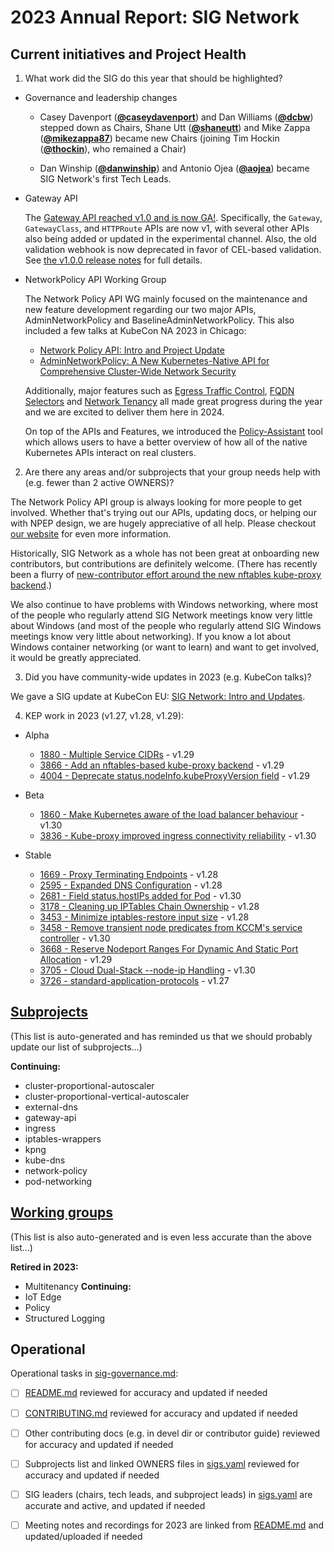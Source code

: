 # 2023 Annual Report: SIG Network

## Current initiatives and Project Health

1. What work did the SIG do this year that should be highlighted?

  - Governance and leadership changes

    - Casey Davenport (**[@caseydavenport](https://github.com/caseydavenport)**)
      and Dan Williams (**[@dcbw](https://github.com/dcbw)**) stepped
      down as Chairs, Shane Utt (**[@shaneutt](https://github.com/shaneutt)**) and
      Mike Zappa (**[@mikezappa87](https://github.com/mikezappa87)**) became new
      Chairs (joining Tim Hockin (**[@thockin](https://github.com/thockin)**), who
      remained a Chair)

    - Dan Winship (**[@danwinship](https://github.com/danwinship)**) and
      Antonio Ojea (**[@aojea](https://github.com/aojea)**) became SIG Network's
      first Tech Leads.

  - Gateway API

    The [Gateway API reached v1.0 and is now GA!]. Specifically, the
    `Gateway`, `GatewayClass`, and `HTTPRoute` APIs are now v1, with
    several other APIs also being added or updated in the experimental
    channel. Also, the old validation webhook is now deprecated in
    favor of CEL-based validation. See [the v1.0.0 release notes] for
    full details.

[Gateway API reached v1.0 and is now GA!]: https://kubernetes.io/blog/2023/10/31/gateway-api-ga/
[the v1.0.0 release notes]: https://github.com/kubernetes-sigs/gateway-api/releases/tag/v1.0.0

  - NetworkPolicy API Working Group

    The Network Policy API WG mainly focused on the maintenance and
    new feature development regarding our two major APIs,
    AdminNetworkPolicy and BaselineAdminNetworkPolicy. This also
    included a few talks at KubeCon NA 2023 in Chicago:

      - [Network Policy API: Intro and Project Update]
      - [AdminNetworkPolicy: A New Kubernetes-Native API for Comprehensive Cluster-Wide Network Security]

    Additionally, major features such as [Egress Traffic Control],
    [FQDN Selectors] and [Network Tenancy] all made great progress
    during the year and we are excited to deliver them here in 2024.

    On top of the APIs and Features, we introduced the
    [Policy-Assistant] tool which allows users to have a better overview
    of how all of the native Kubernetes APIs interact on real
    clusters.

[Network Policy API: Intro and Project Update]: https://youtu.be/lYWW3KogPTg?si=c6vpOwWMp5D6GpMM
[AdminNetworkPolicy: A New Kubernetes-Native API for Comprehensive Cluster-Wide Network Security]: https://youtu.be/DTxvTCISi7Q?si=pz8RN35ptn8eFeE5
[Egress Traffic Control]: https://network-policy-api.sigs.k8s.io/npeps/npep-126-egress-traffic-control/
[FQDN Selectors]: https://network-policy-api.sigs.k8s.io/npeps/npep-133/
[Network Tenancy]: https://network-policy-api.sigs.k8s.io/npeps/npep-122/
[Policy-Assistant]: https://github.com/kubernetes-sigs/network-policy-api/tree/main/cmd/policy-assistant

2. Are there any areas and/or subprojects that your group needs help with (e.g. fewer than 2 active OWNERS)?

The Network Policy API group is always looking for more people to get
involved. Whether that's trying out our APIs, updating docs, or
helping our with NPEP design, we are hugely appreciative of all help.
Please checkout [our website](https://network-policy-api.sigs.k8s.io/)
for even more information.

Historically, SIG Network as a whole has not been great at onboarding
new contributors, but contributions are definitely welcome. (There has
recently been a flurry of [new-contributor effort around the new
nftables kube-proxy backend].)

We also continue to have problems with Windows networking, where most
of the people who regularly attend SIG Network meetings know very
little about Windows (and most of the people who regularly attend SIG
Windows meetings know very little about networking). If you know a lot
about Windows container networking (or want to learn) and want to get
involved, it would be greatly appreciated.

[new-contributor effort around the new nftables kube-proxy backend]: https://github.com/kubernetes/kubernetes/issues/122572

3. Did you have community-wide updates in 2023 (e.g. KubeCon talks)?

We gave a SIG update at KubeCon EU: [SIG Network: Intro and Updates].

[SIG Network: Intro and Updates]: https://www.youtube.com/watch?v=0uPEFcWn-_o

4. KEP work in 2023 (v1.27, v1.28, v1.29):

  - Alpha
    - [1880 - Multiple Service CIDRs](https://github.com/kubernetes/enhancements/tree/master/keps/sig-network/1880-multiple-service-cidrs) - v1.29
    - [3866 - Add an nftables-based kube-proxy backend](https://github.com/kubernetes/enhancements/tree/master/keps/sig-network/3866-nftables-proxy) - v1.29
    - [4004 - Deprecate status.nodeInfo.kubeProxyVersion field](https://github.com/kubernetes/enhancements/tree/master/keps/sig-network/4004-deprecate-kube-proxy-version) - v1.29

  - Beta
    - [1860 - Make Kubernetes aware of the load balancer behaviour](https://github.com/kubernetes/enhancements/tree/master/keps/sig-network/1860-kube-proxy-IP-node-binding) - v1.30
    - [3836 - Kube-proxy improved ingress connectivity reliability](https://github.com/kubernetes/enhancements/tree/master/keps/sig-network/3836-kube-proxy-improved-ingress-connectivity-reliability) - v1.30

  - Stable
    - [1669 - Proxy Terminating Endpoints](https://github.com/kubernetes/enhancements/tree/master/keps/sig-network/1669-proxy-terminating-endpoints) - v1.28
    - [2595 - Expanded DNS Configuration](https://github.com/kubernetes/enhancements/tree/master/keps/sig-network/2595-expanded-dns-config) - v1.28
    - [2681 - Field status.hostIPs added for Pod](https://github.com/kubernetes/enhancements/tree/master/keps/sig-network/2681-pod-host-ip) - v1.30
    - [3178 - Cleaning up IPTables Chain Ownership](https://github.com/kubernetes/enhancements/tree/master/keps/sig-network/3178-iptables-cleanup) - v1.28
    - [3453 - Minimize iptables-restore input size](https://github.com/kubernetes/enhancements/tree/master/keps/sig-network/3453-minimize-iptables-restore) - v1.28
    - [3458 - Remove transient node predicates from KCCM's service controller](https://github.com/kubernetes/enhancements/tree/master/keps/sig-network/3458-remove-transient-node-predicates-from-service-controller) - v1.30
    - [3668 - Reserve Nodeport Ranges For Dynamic And Static Port Allocation](https://github.com/kubernetes/enhancements/tree/master/keps/sig-network/3668-reserved-service-nodeport-range) - v1.29
    - [3705 - Cloud Dual-Stack --node-ip Handling](https://github.com/kubernetes/enhancements/tree/master/keps/sig-network/3705-cloud-node-ips) - v1.30
    - [3726 - standard-application-protocols](https://github.com/kubernetes/enhancements/tree/master/keps/sig-network/3726-standard-application-protocols) - v1.27

## [Subprojects](https://git.k8s.io/community/sig-network#subprojects)

(This list is auto-generated and has reminded us that we should
probably update our list of subprojects...)

**Continuing:**
  - cluster-proportional-autoscaler
  - cluster-proportional-vertical-autoscaler
  - external-dns
  - gateway-api
  - ingress
  - iptables-wrappers
  - kpng
  - kube-dns
  - network-policy
  - pod-networking

## [Working groups](https://git.k8s.io/community/sig-network#working-groups)

(This list is also auto-generated and is even less accurate than the
above list...)

**Retired in 2023:**
 - Multitenancy
**Continuing:**
 - IoT Edge
 - Policy
 - Structured Logging

## Operational

Operational tasks in [sig-governance.md]:
- [ ] [README.md] reviewed for accuracy and updated if needed
- [ ] [CONTRIBUTING.md] reviewed for accuracy and updated if needed
- [ ] Other contributing docs (e.g. in devel dir or contributor guide) reviewed for accuracy and updated if needed
- [ ] Subprojects list and linked OWNERS files in [sigs.yaml] reviewed for accuracy and updated if needed
- [ ] SIG leaders (chairs, tech leads, and subproject leads) in [sigs.yaml] are accurate and active, and updated if needed
- [ ] Meeting notes and recordings for 2023 are linked from [README.md] and updated/uploaded if needed


[CONTRIBUTING.md]: https://git.k8s.io/community/sig-network/CONTRIBUTING.md
[sig-governance.md]: https://git.k8s.io/community/committee-steering/governance/sig-governance.md
[README.md]: https://git.k8s.io/community/sig-network/README.md
[sigs.yaml]: https://git.k8s.io/community/sigs.yaml
[devel]: https://git.k8s.io/community/contributors/devel/README.md
